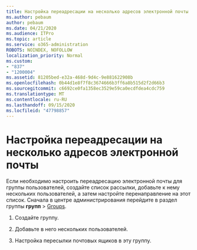 ```yaml
---
title: Настройка переадресации на несколько адресов электронной почты
ms.author: pebaum
author: pebaum
ms.date: 04/21/2020
ms.audience: ITPro
ms.topic: article
ms.service: o365-administration
ROBOTS: NOINDEX, NOFOLLOW
localization_priority: Normal
ms.custom:
- "837"
- "1200004"
ms.assetid: 81205bed-e32a-468d-9d4c-9e881622908b
ms.openlocfilehash: 0b44d1e8f7f8c3674666b3ff6a8b515d2f2d66b3
ms.sourcegitcommit: c6692ce0fa1358ec3529e59ca0ecdfdea4cdc759
ms.translationtype: MT
ms.contentlocale: ru-RU
ms.lasthandoff: 09/15/2020
ms.locfileid: "47798857"
---
```

# <a name="setting-up-forwarding-to-multiple-email-addresses"></a>Настройка переадресации на несколько адресов электронной почты

Если необходимо настроить переадресацию электронной почты для группы пользователей, создайте список рассылки, добавьте к нему нескольких пользователей, а затем настройте перенаправление на этот список. Сначала в центре администрирования перейдите в раздел группы **групп**  >  [Groups](https://portal.office.com/adminportal/home#/groups).
  
1. Создайте группу.

2. Добавьте в него нескольких пользователей.

3. Настройка пересылки почтовых ящиков в эту группу.
